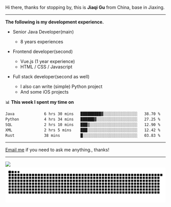 Hi there, thanks for stopping by, this is **Jiaqi Gu** from China, base in Jiaxing.

---

**The following is my development experience.**

- Senior Java Developer(main)
  - 8 years experiences

- Frontend developer(second)
  - Vue.js (1 year experience)
  - HTML / CSS / Javascript
  
- Full stack developer(second as well)
  - I also can write (simple) Python project
  - And some iOS projects

📊 **This week I spent my time on**
<!--START_SECTION:waka-->

```txt
Java             6 hrs 30 mins   █████████▓░░░░░░░░░░░░░░░   38.70 %
Python           4 hrs 34 mins   ██████▓░░░░░░░░░░░░░░░░░░   27.25 %
SQL              2 hrs 10 mins   ███▒░░░░░░░░░░░░░░░░░░░░░   12.90 %
XML              2 hrs 5 mins    ███░░░░░░░░░░░░░░░░░░░░░░   12.42 %
Rust             38 mins         █░░░░░░░░░░░░░░░░░░░░░░░░   03.83 %
```

<!--END_SECTION:waka-->

---

[Email me](mailto:htk2klwgr@mozmail.com?subject=Hiring_from_GitHub) if you need to ask me anything., thanks!

---

![]( https://visitor-badge.glitch.me/badge?page_id=githubgujiaqi)
![]( https://github.com/droid-Q/droid-Q/raw/output/github-contribution-grid-snake.svg#gh-dark-mode-only)
